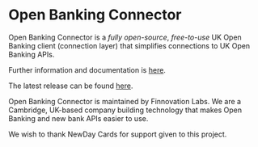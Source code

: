 # Open Banking Connector

Open Banking Connector is a *fully open-source*,
*free-to-use* UK Open Banking client (connection layer) that simplifies connections to UK Open Banking APIs.

Further information and documentation is [here](https://docs.openbankingconnector.io/).

The latest release can be found [here](https://github.com/finlabsuk/open-banking-connector/releases).

Open Banking Connector is maintained by Finnovation Labs. We are a Cambridge, UK-based company building technology that
makes Open Banking and new bank APIs easier to use.

We wish to thank NewDay Cards for support given to this project.
